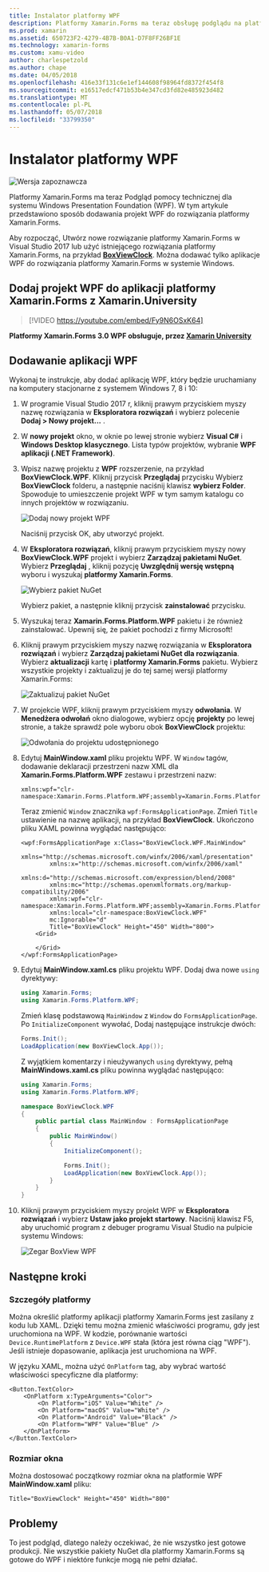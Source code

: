 ```yaml
---
title: Instalator platformy WPF
description: Platformy Xamarin.Forms ma teraz obsługę podglądu na platformie WPF
ms.prod: xamarin
ms.assetid: 650723F2-4279-4B7B-B0A1-D7F8FF26BF1E
ms.technology: xamarin-forms
ms.custom: xamu-video
author: charlespetzold
ms.author: chape
ms.date: 04/05/2018
ms.openlocfilehash: 416e33f131c6e1ef144608f98964fd8372f454f8
ms.sourcegitcommit: e16517edcf471b53b4e347cd3fd82e485923d482
ms.translationtype: MT
ms.contentlocale: pl-PL
ms.lasthandoff: 05/07/2018
ms.locfileid: "33799350"
---
```

# <a name="wpf-platform-setup"></a>Instalator platformy WPF

![Wersja zapoznawcza](~/media/shared/preview.png)

Platformy Xamarin.Forms ma teraz Podgląd pomocy technicznej dla systemu Windows Presentation Foundation (WPF). W tym artykule przedstawiono sposób dodawania projekt WPF do rozwiązania platformy Xamarin.Forms.

Aby rozpocząć, Utwórz nowe rozwiązanie platformy Xamarin.Forms w Visual Studio 2017 lub użyć istniejącego rozwiązania platformy Xamarin.Forms, na przykład [ **BoxViewClock**](https://developer.xamarin.com/samples/xamarin-forms/BoxView/BoxViewClock/). Można dodawać tylko aplikacje WPF do rozwiązania platformy Xamarin.Forms w systemie Windows.

## <a name="add-a-wpf-project-to-a-xamarinforms-app-with-xamarinuniversity"></a>Dodaj projekt WPF do aplikacji platformy Xamarin.Forms z Xamarin.University

> [!VIDEO https://youtube.com/embed/Fy9N6OSxK64]

**Platformy Xamarin.Forms 3.0 WPF obsługuje, przez [Xamarin University](https://university.xamarin.com/)**

## <a name="adding-a-wpf-app"></a>Dodawanie aplikacji WPF

Wykonaj te instrukcje, aby dodać aplikację WPF, który będzie uruchamiany na komputery stacjonarne z systemem Windows 7, 8 i 10:

1. W programie Visual Studio 2017 r, kliknij prawym przyciskiem myszy nazwę rozwiązania w **Eksploratora rozwiązań** i wybierz polecenie **Dodaj > Nowy projekt...** .

2. W **nowy projekt** okno, w oknie po lewej stronie wybierz **Visual C#** i **Windows Desktop klasycznego**. Lista typów projektów, wybranie **WPF aplikacji (.NET Framework)**. 

3. Wpisz nazwę projektu z **WPF** rozszerzenie, na przykład **BoxViewClock.WPF**. Kliknij przycisk **Przeglądaj** przycisku Wybierz **BoxViewClock** folderu, a następnie naciśnij klawisz **wybierz Folder**. Spowoduje to umieszczenie projekt WPF w tym samym katalogu co innych projektów w rozwiązaniu.

    ![Dodaj nowy projekt WPF](wpf-images/add-new-project.png "dodać nowy projekt WPF")

    Naciśnij przycisk OK, aby utworzyć projekt.

4. W **Eksploratora rozwiązań**, kliknij prawym przyciskiem myszy nowy **BoxViewClock.WPF** projekt i wybierz **Zarządzaj pakietami NuGet**. Wybierz **Przeglądaj** , kliknij pozycję **Uwzględnij wersję wstępną** wyboru i wyszukaj **platformy Xamarin.Forms**.

    ![Wybierz pakiet NuGet](wpf-images/select-nuget-package.png "wybierz pakiet NuGet")

    Wybierz pakiet, a następnie kliknij przycisk **zainstalować** przycisku.

5. Wyszukaj teraz **Xamarin.Forms.Platform.WPF** pakietu i że również zainstalować. Upewnij się, że pakiet pochodzi z firmy Microsoft!

6. Kliknij prawym przyciskiem myszy nazwę rozwiązania w **Eksploratora rozwiązań** i wybierz **Zarządzaj pakietami NuGet dla rozwiązania**. Wybierz **aktualizacji** kartę i **platformy Xamarin.Forms** pakietu. Wybierz wszystkie projekty i zaktualizuj je do tej samej wersji platformy Xamarin.Forms:

    ![Zaktualizuj pakiet NuGet](wpf-images/update-nuget-package.png "zaktualizuj pakiet NuGet") 

7. W projekcie WPF, kliknij prawym przyciskiem myszy **odwołania**. W **Menedżera odwołań** okno dialogowe, wybierz opcję **projekty** po lewej stronie, a także sprawdź pole wyboru obok **BoxViewClock** projektu:

    ![Odwołania do projektu udostępnionego](wpf-images/reference-shared-project.png "odwołania do projektu udostępnionego")

8. Edytuj **MainWindow.xaml** pliku projektu WPF. W `Window` tagów, dodawanie deklaracji przestrzeni nazw XML dla **Xamarin.Forms.Platform.WPF** zestawu i przestrzeni nazw:

    ```xaml
    xmlns:wpf="clr-namespace:Xamarin.Forms.Platform.WPF;assembly=Xamarin.Forms.Platform.WPF"
    ```

    Teraz zmienić `Window` znacznika `wpf:FormsApplicationPage`. Zmień `Title` ustawienie na nazwę aplikacji, na przykład **BoxViewClock**. Ukończono pliku XAML powinna wyglądać następująco:

    ```xaml
    <wpf:FormsApplicationPage x:Class="BoxViewClock.WPF.MainWindow"
            xmlns="http://schemas.microsoft.com/winfx/2006/xaml/presentation"
            xmlns:x="http://schemas.microsoft.com/winfx/2006/xaml"
            xmlns:d="http://schemas.microsoft.com/expression/blend/2008"
            xmlns:mc="http://schemas.openxmlformats.org/markup-compatibility/2006"
            xmlns:wpf="clr-namespace:Xamarin.Forms.Platform.WPF;assembly=Xamarin.Forms.Platform.WPF"
            xmlns:local="clr-namespace:BoxViewClock.WPF"
            mc:Ignorable="d"
            Title="BoxViewClock" Height="450" Width="800">
        <Grid>
        
        </Grid>
    </wpf:FormsApplicationPage>
    ```

9. Edytuj **MainWindow.xaml.cs** pliku projektu WPF. Dodaj dwa nowe `using` dyrektywy:

    ```csharp
    using Xamarin.Forms;
    using Xamarin.Forms.Platform.WPF;
    ```

    Zmień klasę podstawową `MainWindow` z `Window` do `FormsApplicationPage`. Po `InitializeComponent` wywołać, Dodaj następujące instrukcje dwóch:

    ```csharp
    Forms.Init();
    LoadApplication(new BoxViewClock.App());
    ```
    
    Z wyjątkiem komentarzy i nieużywanych `using` dyrektywy, pełną **MainWindows.xaml.cs** pliku powinna wyglądać następująco:

    ```csharp
    using Xamarin.Forms;
    using Xamarin.Forms.Platform.WPF;

    namespace BoxViewClock.WPF
    {
        public partial class MainWindow : FormsApplicationPage
        {
            public MainWindow()
            {
                InitializeComponent();

                Forms.Init();
                LoadApplication(new BoxViewClock.App());
            }
        }
    }
    ```

10. Kliknij prawym przyciskiem myszy projekt WPF w **Eksploratora rozwiązań** i wybierz **Ustaw jako projekt startowy**. Naciśnij klawisz F5, aby uruchomić program z debuger programu Visual Studio na pulpicie systemu Windows:

    ![Zegar BoxView WPF](wpf-images/wpf-boxviewclock.png "zegara BoxView WPF" )

## <a name="next-steps"></a>Następne kroki

### <a name="platform-specifics"></a>Szczegóły platformy

Można określić platformy aplikacji platformy Xamarin.Forms jest zasilany z kodu lub XAML. Dzięki temu można zmienić właściwości programu, gdy jest uruchomiona na WPF. W kodzie, porównanie wartości `Device.RuntimePlatform` z `Device.WPF` stała (która jest równa ciąg "WPF"). Jeśli istnieje dopasowanie, aplikacja jest uruchomiona na WPF.

W języku XAML, można użyć `OnPlatform` tag, aby wybrać wartość właściwości specyficzne dla platformy:

```xaml
<Button.TextColor>
    <OnPlatform x:TypeArguments="Color">
        <On Platform="iOS" Value="White" />
        <On Platform="macOS" Value="White" />
        <On Platform="Android" Value="Black" />
        <On Platform="WPF" Value="Blue" />
    </OnPlatform>
</Button.TextColor>
```

### <a name="window-size"></a>Rozmiar okna

Można dostosować początkowy rozmiar okna na platformie WPF **MainWindow.xaml** pliku:

```xaml
Title="BoxViewClock" Height="450" Width="800"
```

## <a name="issues"></a>Problemy

To jest podgląd, dlatego należy oczekiwać, że nie wszystko jest gotowe produkcji. Nie wszystkie pakiety NuGet dla platformy Xamarin.Forms są gotowe do WPF i niektóre funkcje mogą nie pełni działać.

